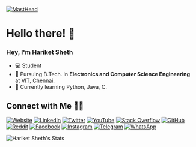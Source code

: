 

[![MastHead](https://github.com/hariketsheth/hariketsheth/blob/main/img/intro.png)](https://hariketacoustics-piano.jimdo.com)

# Hello there! 👋

### Hey, I'm Hariket Sheth

- 💻 Student 
- 📔 Pursuing B.Tech. in **Electronics and Computer Science Engineering** at [VIT, Chennai](http://chennai.vit.ac.in/).
- 🌱 Currently learning Python, Java, C.



## Connect with Me 🤝🏻

[![Website](https://raw.githubusercontent.com/hariketsheth/hariketsheth/main/social/ws.svg)](https://hariketsheth.github.io/)  [![LinkedIn](https://raw.githubusercontent.com/hariketsheth/hariketsheth/main/social/li.svg)](https://in.linkedin.com/in/hariketsheth)  [![Twitter](https://raw.githubusercontent.com/hariketsheth/hariketsheth/main/social/tw.svg)](https://twitter.com/hariketsheth)  [![YouTube](https://raw.githubusercontent.com/hariketsheth/hariketsheth/main/social/yt.svg)](https://www.youtube.com/c/HariketAcoustics)  [![Stack Overflow](https://raw.githubusercontent.com/hariketsheth/hariketsheth/main/social/so.svg)](https://stackoverflow.com/)  [![GitHub](https://raw.githubusercontent.com/hariketsheth/hariketsheth/main/social/gh.svg)](https://github.com/hariketsheth)  [![Reddit](https://raw.githubusercontent.com/hariketsheth/hariketsheth/main/social/r.svg)](https://reddit.com/u/hariket/)  [![Facebook](https://raw.githubusercontent.com/hariketsheth/hariketsheth/main/social/fb.svg)](https://www.facebook.com/hariketacoustics/)  [![Instagram](https://raw.githubusercontent.com/hariketsheth/hariketsheth/main/social/ig.svg)](https://www.instagram.com/hariketacoustics/)  [![Telegram](https://raw.githubusercontent.com/hariketsheth/hariketsheth/main/social/tg.svg)](https://t.me/hariketsheth)  [![WhatsApp](https://raw.githubusercontent.com/hariketsheth/hariketsheth/main/social/wa.svg)](https://wa.me/)




![Hariket Sheth's Stats](https://github-readme-stats.vercel.app/api?username=hariketsheth&show_icons=true&theme=radical)
